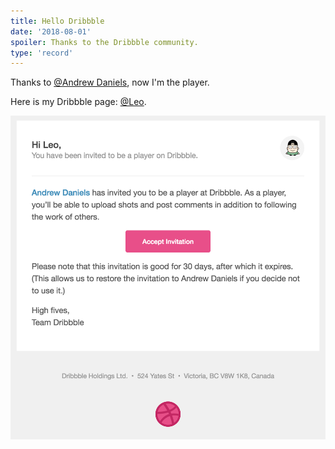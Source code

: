 ```yaml
---
title: Hello Dribbble
date: '2018-08-01'
spoiler: Thanks to the Dribbble community.
type: 'record'
---
```


Thanks to [@Andrew Daniels](https://dribbble.com/385565), now I'm the player.

Here is my Dribbble page: [@Leo](https://dribbble.com/DezineLeo).

![invitation](./invitation.png)